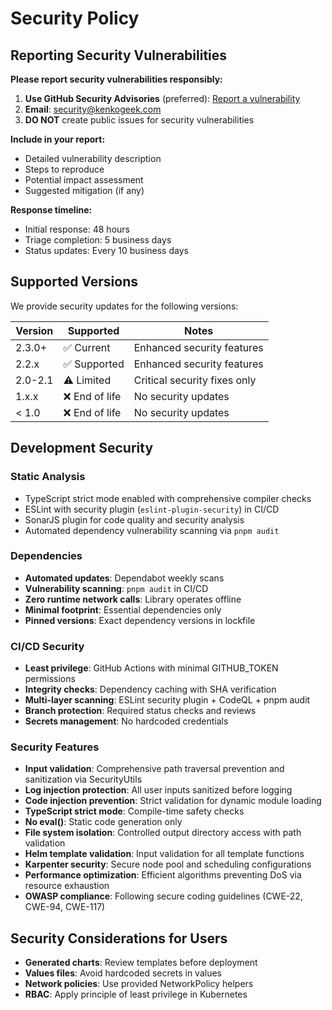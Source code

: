 # Security Policy

## Reporting Security Vulnerabilities

**Please report security vulnerabilities responsibly:**

1. **Use GitHub Security Advisories** (preferred): [Report a vulnerability](https://github.com/KenkoGeek/timonel/security/advisories/new)
2. **Email**: [security@kenkogeek.com](mailto:security@kenkogeek.com)
3. **DO NOT** create public issues for security vulnerabilities

**Include in your report:**

- Detailed vulnerability description
- Steps to reproduce
- Potential impact assessment
- Suggested mitigation (if any)

**Response timeline:**

- Initial response: 48 hours
- Triage completion: 5 business days
- Status updates: Every 10 business days

## Supported Versions

We provide security updates for the following versions:

| Version | Supported      | Notes                        |
| ------- | -------------- | ---------------------------- |
| 2.3.0+  | ✅ Current     | Enhanced security features   |
| 2.2.x   | ✅ Supported   | Enhanced security features   |
| 2.0-2.1 | ⚠️ Limited     | Critical security fixes only |
| 1.x.x   | ❌ End of life | No security updates          |
| < 1.0   | ❌ End of life | No security updates          |

## Development Security

### Static Analysis

- TypeScript strict mode enabled with comprehensive compiler checks
- ESLint with security plugin (`eslint-plugin-security`) in CI/CD
- SonarJS plugin for code quality and security analysis
- Automated dependency vulnerability scanning via `pnpm audit`

### Dependencies

- **Automated updates**: Dependabot weekly scans
- **Vulnerability scanning**: `pnpm audit` in CI/CD
- **Zero runtime network calls**: Library operates offline
- **Minimal footprint**: Essential dependencies only
- **Pinned versions**: Exact dependency versions in lockfile

### CI/CD Security

- **Least privilege**: GitHub Actions with minimal GITHUB_TOKEN permissions
- **Integrity checks**: Dependency caching with SHA verification
- **Multi-layer scanning**: ESLint security plugin + CodeQL + pnpm audit
- **Branch protection**: Required status checks and reviews
- **Secrets management**: No hardcoded credentials

### Security Features

- **Input validation**: Comprehensive path traversal prevention and sanitization via SecurityUtils
- **Log injection protection**: All user inputs sanitized before logging
- **Code injection prevention**: Strict validation for dynamic module loading
- **TypeScript strict mode**: Compile-time safety checks
- **No eval()**: Static code generation only
- **File system isolation**: Controlled output directory access with path validation
- **Helm template validation**: Input validation for all template functions
- **Karpenter security**: Secure node pool and scheduling configurations
- **Performance optimization**: Efficient algorithms preventing DoS via resource exhaustion
- **OWASP compliance**: Following secure coding guidelines (CWE-22, CWE-94, CWE-117)

## Security Considerations for Users

- **Generated charts**: Review templates before deployment
- **Values files**: Avoid hardcoded secrets in values
- **Network policies**: Use provided NetworkPolicy helpers
- **RBAC**: Apply principle of least privilege in Kubernetes
